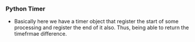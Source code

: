 ### Python Timer

* Basically here we have a timer object that register the start of some processing and register the end of it also. Thus, being able to return the timefrmae difference.
